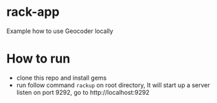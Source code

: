 rack-app
========

Example how to use Geocoder locally

How to run
=====

- clone this repo and install gems
- run follow command `rackup` on root directory, It will start up a server listen on port 9292, go to http://localhost:9292

